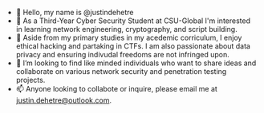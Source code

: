 - 👋 Hello, my name is @justindehetre
- 👀 As a Third-Year Cyber Security Student at CSU-Global I'm interested in learning network engineering, cryptography, and script building.
- 🌱 Aside from my primary studies in my acedemic corriculum, I enjoy ethical hacking and partaking in CTFs. I am also passionate about data privacy and ensuring indivudal freedoms are not infringed upon.
- 🤝 I’m looking to find like minded individuals who want to share ideas and collaborate on various network security and penetration testing projects.
- 📫 Anyone looking to collabote or inquire, please email me at justin.dehetre@outlook.com.
